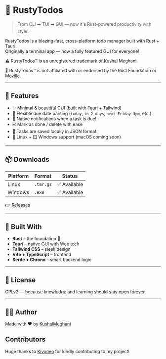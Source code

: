 # 🦀 RustyTodos

> From CLI ➡️ TUI ➡️ GUI — now it's Rust-powered productivity with style!

RustyTodos is a blazing-fast, cross-platform todo manager built with Rust + Tauri.  
Originally a terminal app — now a fully featured GUI for everyone!

⚠️ RustyTodos™ is an unregistered trademark of Kushal Meghani.

🚫 RustyTodos™ is not affiliated with or endorsed by the Rust Foundation or Mozilla.

---

## 🚀 Features

- ✨ Minimal & beautiful GUI (built with Tauri + Tailwind)
- 📅 Flexible due date parsing (`today`, `in 2 days`, `next Friday 3pm`, etc.)
- 🔔 Native notifications when a task is due!
- ☑️ Mark as done / delete with ease
- 💾 Tasks are saved locally in JSON format
- 🐧 Linux + 🪟 Windows support (macOS coming soon)

---

## 📦 Downloads

| Platform | Format       | Status      |
|----------|--------------|-------------|
| Linux    | `.tar.gz`    | ✅ Available |
| Windows  | `.exe`       | ✅ Available |

👉 [Releases](https://github.com/KushalMeghani1644/RustyTodos/releases)

---

## 🧠 Built With

- **Rust** – the foundation 🦀
- **Tauri** – native GUI with Web tech
- **Tailwind CSS** – sleek design
- **Vite + TypeScript** – frontend
- **Serde + Chrono** – smart backend logic

---

## 📜 License

GPLv3 — because knowledge and learning should stay open forever.

---

## 👨‍💻 Author

Made with ❤️ by [KushalMeghani](https://github.com/KushalMeghani1644)

## Contributors
Huge thanks to [Kivooeo](https://github.com/Kivooeo) for kindly contributing to my project!
